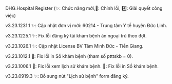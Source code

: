 DHG.Hospital Register
(✨: Chức năng mới,🐛: Chỉnh lỗi, #️⃣: Giải quyết công việc)

v3.23.1231.1
✨: Cập nhật đơn vị mới: 60214 - Trung tâm Y tế huyện Đức Linh.

v3.23.1225.1
✨: Fix lỗi đăng ký tái khám bệnh án ngoại trú theo đợt.

v3.23.1026.1
✨: Cập nhật License BV Tâm Minh Đức - Tiền Giang.

v3.23.1012.1
🐛: Fix lỗi in Sổ khám bệnh (tham số ptttskb = 0).

v3.23.1006.1
🐛: Fix lỗi xem lịch sử khám bệnh.
🐛: Fix lỗi in Sổ khám bệnh.

v3.23.0919.3
✨: Bổ sung nút "Lịch sử bệnh" form đăng ký.
